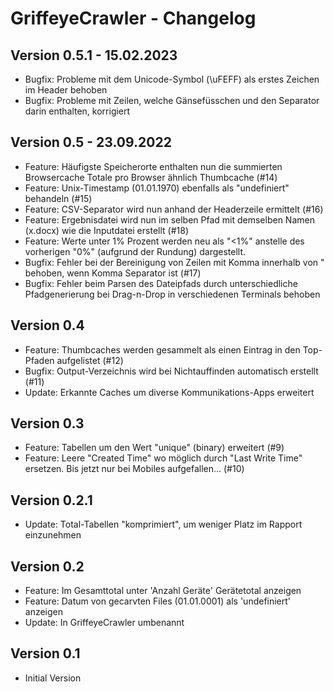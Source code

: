 # GriffeyeCrawler - Changelog

## Version 0.5.1 - 15.02.2023
- Bugfix: Probleme mit dem Unicode-Symbol (\uFEFF) als erstes Zeichen im Header behoben
- Bugfix: Probleme mit Zeilen, welche Gänsefüsschen und den Separator darin enthalten, korrigiert

## Version 0.5 - 23.09.2022
- Feature: Häufigste Speicherorte enthalten nun die summierten Browsercache Totale pro Browser ähnlich Thumbcache (#14)
- Feature: Unix-Timestamp (01.01.1970) ebenfalls als "undefiniert" behandeln (#15)
- Feature: CSV-Separator wird nun anhand der Headerzeile ermittelt (#16)
- Feature: Ergebnisdatei wird nun im selben Pfad mit demselben Namen (x.docx) wie die Inputdatei erstellt (#18)
- Feature: Werte unter 1% Prozent werden neu als "<1%" anstelle des vorherigen "0%" (aufgrund der Rundung) dargestellt.
- Bugfix: Fehler bei der Bereinigung von Zeilen mit Komma innerhalb von " behoben, wenn Komma Separator ist  (#17)
- Bugfix: Fehler beim Parsen des Dateipfads durch unterschiedliche Pfadgenerierung bei Drag-n-Drop in verschiedenen Terminals behoben

## Version 0.4
- Feature: Thumbcaches werden gesammelt als einen Eintrag in den Top-Pfaden aufgelistet (#12)
- Bugfix: Output-Verzeichnis wird bei Nichtauffinden automatisch erstellt (#11)
- Update: Erkannte Caches um diverse Kommunikations-Apps erweitert
 
## Version 0.3
- Feature: Tabellen um den Wert "unique" (binary) erweitert (#9)
- Feature: Leere "Created Time" wo möglich durch "Last Write Time" ersetzen. Bis jetzt nur bei Mobiles aufgefallen... (#10)
 
## Version 0.2.1
- Update: Total-Tabellen "komprimiert", um weniger Platz im Rapport einzunehmen

## Version 0.2
- Feature: Im Gesamttotal unter 'Anzahl Geräte' Gerätetotal anzeigen
- Feature: Datum von gecarvten Files (01.01.0001) als 'undefiniert' anzeigen
- Update: In GriffeyeCrawler umbenannt

## Version 0.1
- Initial Version
